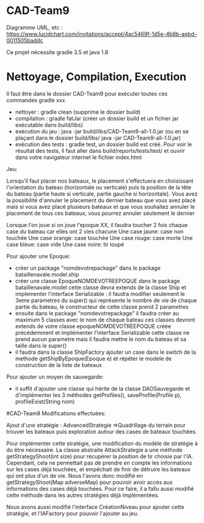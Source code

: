 # CAD-Team9
Diagramme UML, etc : https://www.lucidchart.com/invitations/accept/4ac5469f-1d5e-4b8b-aebd-0011505baddc

Ce projet nécessite gradle 3.5 et java 1.8
# Nettoyage, Compilation, Execution
Il faut être dans le dossier CAD-Team9 pour exécuter toutes ces commandes gradle xxx
- nettoyer : gradle clean (supprime le dossier build)
- compilation : gradle fatJar (créer un dossier build et un fichier jar exécutable dans build/libs)
- exécution du jeu : java -jar build/libs/CAD-Team9-all-1.0.jar (ou en se plaçant dans le dossier build/libs/ java -jar CAD-Team9-all-1.0.jar)
- exécution des tests : gradle test, un dossier build est créé.
Pour voir le résultat des tests, il faut aller dans build/reports/tests/test/ et ouvrir dans votre navigateur internet le fichier index.html



Jeu:

Lorsqu'il faut placer nos bateaux, le placement s'effectuera en choisissant l'orientation du bateau (horizontale ou verticale)
puis la position de la tête du bateau (partie haute si verticale, partie gauche si horizontale).
Vous avez la possibilité d'annuler le placement du dernier bateau que vous avez placé mais si vous avez placé plusieurs
bateaux et que vous souhaitez annuler le placement de tous ces bateaux, vous pourrez annuler seulement le dernier

Lorsque l'on joue si on joue l'epoque XX, il faudra toucher 2 fois chaque case du bateau car elles ont 2 vies chacune
Une case jaune: case non touchée
Une case orange: case touchée
Une case rouge: case morte
Une case bleue: case vide
Une case noire: tir loupé


Pour ajouter une Epoque:
- créer un package "nomdevotrepackage" dans le package bataillenavale.model.ship
- créer une classe EpoqueNOMDEVOTREEPOQUE dans le package bataillenavale.model
    cette classe devra extends de la classe Ship et implementer l'interface Serializable : il faudra modifier
    seulement le 3eme parametres du super() qui représente le nombre de vie de chaque partie du bateau, le constructeur
    de cette classe prend 2 parametres
- ensuite dans le package "nomdevotrepackage" il faudra créer au maximum 5 classes avec le nom de chaque bateau
    ces classes devront extends de votre classe epoqueNOMDEVOTREEPOQUE créée précédemment et implémenter l'interface
    Serializable cette classe ne prend aucun parametre mais il faudra mettre le nom du bateau et sa taille dans le super()
- il faudra dans la classe ShipFactory ajouter un case dans le switch de la methode getShipByEpoque(Epoque e) et répéter
    le modele de construction de la liste de bateaux



Pour ajouter un moyen de sauvegarde:
- il suffit d'ajouter une classe qui hérite de la classe DAOSauvegarde et
d'implémenter les 3 méthodes getProfiles(), saveProfile(Profile p), profileExist(String nom)

#CAD-Team8 Modifications effectuées:

Ajout d'une stratégie : AdvancedStrategie
	=>Quadrillage du terrain pour trouver les bateaux puis exploration autour des cases de bateaux touchées.
	
Pour implémenter cette stratégie, une modification du modèle de stratégie à du être nécessaire.
La classe abstraite AttackStrategie a une méthode getStrategyShoot(int size) pour récupérer la position de tir choisie par l'IA.
Cependant, cela ne permettait pas de prendre en compte les informations sur les cases déjà touchées, et empêchait de finir de détruire les bateaux qui ont plus d'un de vie.
Nous l'avons donc modifié en getStrategyShoot(Map adverseMap) pour pouvoir avoir accès aux informations des cases déjà touchées.
Pour ce faire, il a fallu aussi modifié cette méthode dans les autres stratégies déjà implémentées.

Nous avons aussi modifié l'interface CréationNiveau pour ajouter cette stratégie, et l'IAFactory pour pouvoir l'ajouter au jeu.


